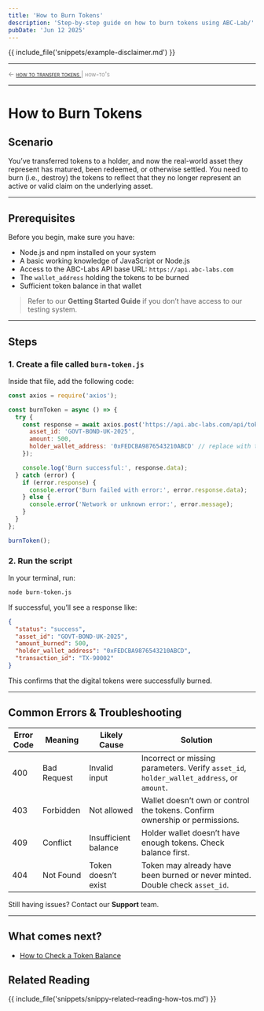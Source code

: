 ```yaml
---
title: 'How to Burn Tokens'
description: 'Step-by-step guide on how to burn tokens using ABC-Lab/''s API.'
pubDate: 'Jun 12 2025'
---
```


{{ include_file('snippets/example-disclaimer.md') }}

<hr/>
<span style="font-variant: small-caps; font-size: 0.8rem; color: grey; "> 
    ← <a href="/mkdocs/examples/post-trade-automation/how-tos/how-to-transfer-tokens"> how to transfer tokens </a>  |   how-to's 
</span>
<hr/>

# How to Burn Tokens

## Scenario

You’ve transferred tokens to a holder, and now the real-world asset they represent has matured, been redeemed, or otherwise settled. You need to burn (i.e., destroy) the tokens to reflect that they no longer represent an active or valid claim on the underlying asset.

---

## Prerequisites

Before you begin, make sure you have:

- Node.js and npm installed on your system  
- A basic working knowledge of JavaScript or Node.js  
- Access to the ABC-Labs API base URL: `https://api.abc-labs.com`  
- The `wallet_address` holding the tokens to be burned  
- Sufficient token balance in that wallet  

> Refer to our **Getting Started Guide** if you don’t have access to our testing system.

---

## Steps

### 1. Create a file called `burn-token.js`

Inside that file, add the following code:

```javascript
const axios = require('axios');

const burnToken = async () => {
  try {
    const response = await axios.post('https://api.abc-labs.com/api/tokens/burn', {
      asset_id: 'GOVT-BOND-UK-2025',
      amount: 500,
      holder_wallet_address: '0xFEDCBA9876543210ABCD' // replace with the holder_wallet_address you're using
    });

    console.log('Burn successful:', response.data);
  } catch (error) {
    if (error.response) {
      console.error('Burn failed with error:', error.response.data);
    } else {
      console.error('Network or unknown error:', error.message);
    }
  }
};

burnToken();
```

### 2. Run the script

In your terminal, run:

```bash
node burn-token.js
```

If successful, you’ll see a response like:

```json
{
  "status": "success",
  "asset_id": "GOVT-BOND-UK-2025",
  "amount_burned": 500,
  "holder_wallet_address": "0xFEDCBA9876543210ABCD",
  "transaction_id": "TX-90002"
}
```

This confirms that the digital tokens were successfully burned.

---

## Common Errors & Troubleshooting

| Error Code | Meaning     | Likely Cause                             | Solution                                                          |
|------------|-------------|------------------------------------------|-------------------------------------------------------------------|
| 400        | Bad Request | Invalid input                            | Incorrect or missing parameters. Verify `asset_id`, `holder_wallet_address`, or `amount`. |
| 403        | Forbidden   | Not allowed                              | Wallet doesn’t own or control the tokens. Confirm ownership or permissions. |
| 409        | Conflict    | Insufficient balance                     | Holder wallet doesn’t have enough tokens. Check balance first.    |
| 404        | Not Found   | Token doesn’t exist                      | Token may already have been burned or never minted. Double check `asset_id`. |

Still having issues? Contact our **Support** team.

---

## What comes next?

- [How to Check a Token Balance](/mkdocs/examples/post-trade-automation/how-tos/how-to-check-a-token-balance/)

## Related Reading

{{ include_file('snippets/snippy-related-reading-how-tos.md') }}

